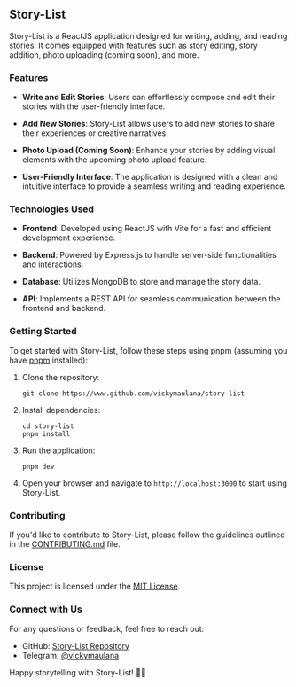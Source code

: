 ## Story-List

Story-List is a ReactJS application designed for writing, adding, and reading stories. It comes equipped with features such as story editing, story addition, photo uploading (coming soon), and more.

### Features

- **Write and Edit Stories**: Users can effortlessly compose and edit their stories with the user-friendly interface.

- **Add New Stories**: Story-List allows users to add new stories to share their experiences or creative narratives.

- **Photo Upload (Coming Soon)**: Enhance your stories by adding visual elements with the upcoming photo upload feature.

- **User-Friendly Interface**: The application is designed with a clean and intuitive interface to provide a seamless writing and reading experience.

### Technologies Used

- **Frontend**: Developed using ReactJS with Vite for a fast and efficient development experience.

- **Backend**: Powered by Express.js to handle server-side functionalities and interactions.

- **Database**: Utilizes MongoDB to store and manage the story data.

- **API**: Implements a REST API for seamless communication between the frontend and backend.

### Getting Started

To get started with Story-List, follow these steps using pnpm (assuming you have [pnpm](https://pnpm.io/) installed):

1. Clone the repository:
   ```
   git clone https://www.github.com/vickymaulana/story-list
   ```

2. Install dependencies:
   ```
   cd story-list
   pnpm install
   ```

3. Run the application:
   ```
   pnpm dev
   ```

4. Open your browser and navigate to `http://localhost:3000` to start using Story-List.

### Contributing

If you'd like to contribute to Story-List, please follow the guidelines outlined in the [CONTRIBUTING.md](CONTRIBUTING.md) file.

### License

This project is licensed under the [MIT License](LICENSE).

### Connect with Us

For any questions or feedback, feel free to reach out:

- GitHub: [Story-List Repository](https://www.github.com/vickymaulana/story-list)
- Telegram: [@vickymaulana](https://t.me/vickymaulana)

Happy storytelling with Story-List! 📖✨